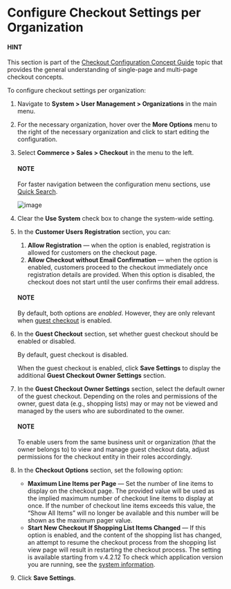 <a id="user-guide-system-configuration-commerce-sales-organization"></a>

# Configure Checkout Settings per Organization

#### HINT
This section is part of the [Checkout Configuration Concept Guide](../../../../../../../concept-guides/checkout/index.md#checkout-management-concept-guide) topic that provides the general understanding of single-page and multi-page checkout concepts.

To configure checkout settings per organization:

1. Navigate to **System > User Management > Organizations** in the main menu.
2. For the necessary organization, hover over the <i class="fa fa-ellipsis-h fa-lg" aria-hidden="true"></i> **More Options** menu to the right of the necessary organization and click <i class="fas fa-cog" aria-hidden="true"></i> to start editing the configuration.
3. Select **Commerce > Sales > Checkout** in the menu to the left.

   #### NOTE
   For faster navigation between the configuration menu sections, use [Quick Search](../../../../../configuration/quick-search.md#user-guide-system-configuration-quick-search).

   ![image](user/img/system/user_management/org_configuration/sales/CheckoutOrg.png)
4. Clear the **Use System** check box to change the system-wide setting.
5. In the **Customer Users Registration** section, you can:
   1. **Allow Registration** —  when the option is enabled, registration is allowed for customers on the checkout page.
   2. **Allow Checkout without Email Confirmation** — when the option is enabled, customers proceed to the checkout immediately once registration details are provided. When this option is disabled, the checkout does not start until the user confirms their email address.

   #### NOTE
   By default, both options are *enabled*. However, they are only relevant when [guest checkout](../../../../../configuration/commerce/sales/global-checkout-config.md#user-guide-system-configuration-commerce-sales-checkout) is enabled.
6. In the **Guest Checkout** section, set whether guest checkout should be enabled or disabled.

   By default, guest checkout is disabled.

   When the guest checkout is enabled, click **Save Settings** to display the additional **Guest Checkout Owner Settings** section.
7. In the **Guest Checkout Owner Settings** section, select the default owner of the guest checkout. Depending on the roles and permissions of the owner, guest data (e.g., shopping lists) may or may not be viewed and managed by the users who are subordinated to the owner.

   #### NOTE
   To enable users from the same business unit or organization (that the owner belongs to) to view and manage guest checkout data, adjust permissions for the checkout entity in their roles accordingly.
8. In the **Checkout Options** section, set the following option:
   * **Maximum Line Items per Page** — Set the number of line items to display on the checkout page. The provided value will be used as the implied maximum number of checkout line items to display at once. If the number of checkout line items exceeds this value, the “Show All Items” will no longer be available and this number will be shown as the maximum pager value.
   * **Start New Checkout If Shopping List Items Changed** — If this option is enabled, and the content of the shopping list has changed, an attempt to resume the checkout process from the shopping list view page will result in restarting the checkout process.  The setting is available starting from v.4.2.12 To check which application version you are running, see the [system information](../../../../../system-information/index.md#system-information).
9. Click **Save Settings**.

<!-- fa-bars = fa-navicon -->
<!-- Ic Tiles is used as Set As Default in saved views, and as tiles in display layout options -->
<!-- IcPencil refers to Rename in Commerce and Inline Editing in CRM -->
<!-- Check mark in the square. -->
<!-- SortDesc is also used as drop-down arrow -->
